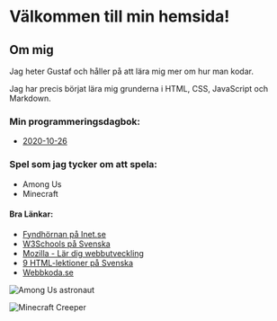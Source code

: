# Välkommen till min hemsida!

## Om mig
Jag heter Gustaf och håller på att lära mig mer om hur man kodar. 

Jag har precis börjat lära mig grunderna i HTML, CSS, JavaScript och Markdown.

### Min programmeringsdagbok:
* [2020-10-26](https://datagustaf.github.io/Datagustaf/2020-10-26)

### Spel som jag tycker om att spela:
* Among Us
* Minecraft

#### Bra Länkar:
* [Fyndhörnan på Inet.se](https://www.inet.se/fyndhornan)
* [W3Schools på Svenska](https://translate.google.se/translate?hl=sv&sl=en&u=https://www.w3schools.com/&prev=search&pto=aue)
* [Mozilla - Lär dig webbutveckling](https://developer.mozilla.org/sv-SE/docs/Learn)
* [9 HTML-lektioner på Svenska](https://monkeytoys.com/htmlkurs/)
* [Webbkoda.se](https://webbkoda.se)

![Among Us astronaut](https://i.redd.it/fhn28srebvo51.png)

![Minecraft Creeper](https://upload.wikimedia.org/wikipedia/en/thumb/4/49/Creeper_%28Minecraft%29.png/220px-Creeper_%28Minecraft%29.png)
